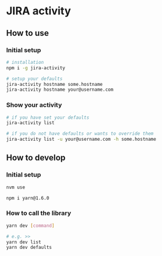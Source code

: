 # JIRA activity

## How to use
### Initial setup
```bash
# installation
npm i -g jira-activity

# setup your defaults
jira-activity hostname some.hostname
jira-activity hostname your@username.com
```

### Show your activity
```bash
# if you have set your defaults
jira-activity list

# if you do not have defaults or wants to override them
jira-activity list -u your@username.com -h some.hostname
```

## How to develop
### Initial setup
```bash
nvm use

npm i yarn@1.6.0
```

### How to call the library
```bash
yarn dev [command]

# e.g. >>
yarn dev list
yarn dev defaults
```
